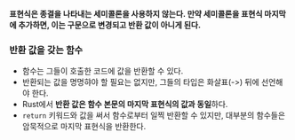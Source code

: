 **표현식은 종결을 나타내는 세미콜론을 사용하지 않는다. 만약 세미콜론을 표현식 마지막에 추가하면, 이는 구문으로 변경되고 반환 값이 아니게 된다.**

### 반환 값을 갖는 함수
- 함수는 그들이 호출한 코드에 값을 반환할 수 있다.
- 반환되는 값을 명명햐야 할 필요는 없지만, 그들의 타입은 화살표(->) 뒤에 선언해야 한다.
- Rust에서 **반환 값은 함수 본문의 마지막 표현식의 값과 동일**하다.
- `return` 키워드와 값을 써서 함수로부터 일찍 반환할 수 있지만, 대부분의 함수들은 암묵적으로 마지막 표현식을 반환한다.